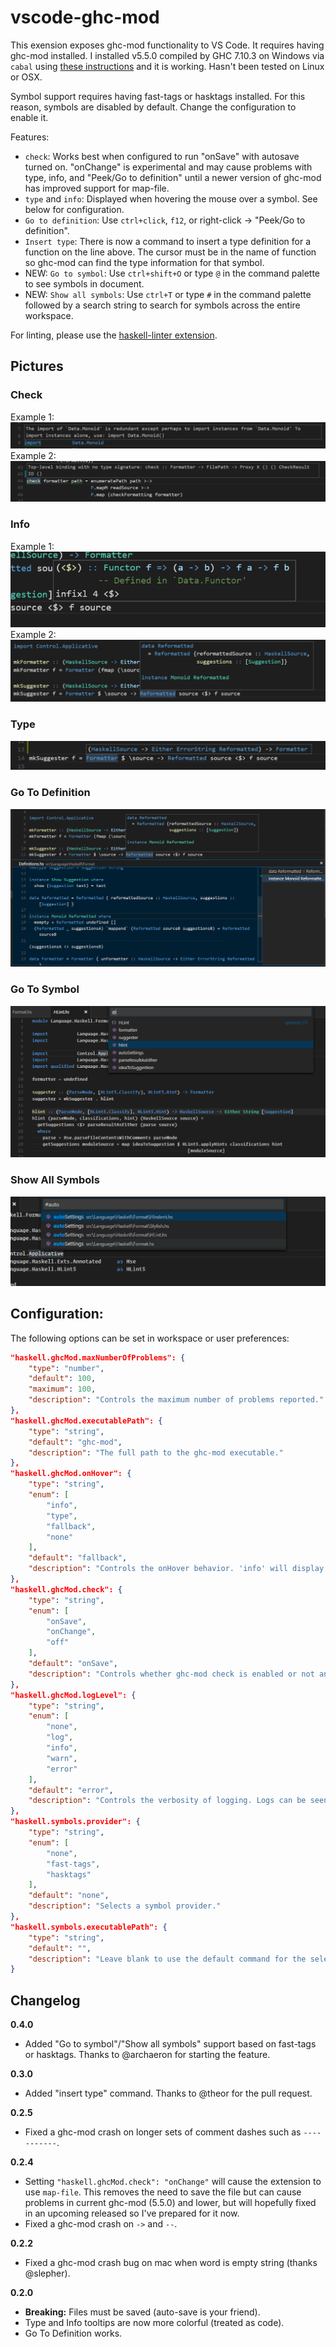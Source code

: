 # vscode-ghc-mod
This exension exposes ghc-mod functionality to VS Code. It requires having ghc-mod installed. I installed v5.5.0 compiled by GHC 7.10.3 on Windows via `cabal` using [these instructions][ghc-mod-instructions] and it is working. Hasn't been tested on Linux or OSX.

Symbol support requires having fast-tags or hasktags installed. For this reason, symbols are disabled by default. Change the configuration to enable it.

Features:
- `check`: Works best when configured to run "onSave" with autosave turned on. "onChange" is experimental and may cause problems with type, info, and "Peek/Go to definition" until a newer version of ghc-mod has improved support for map-file.
- `type` and `info`: Displayed when hovering the mouse over a symbol. See below for configuration.
- `Go to definition`: Use `ctrl+click`, `f12`, or right-click -> "Peek/Go to definition".
- `Insert type`: There is now a command to insert a type definition for a function on the line above. The cursor must be in the name of function so ghc-mod can find the type information for that symbol.
- NEW: `Go to symbol`: Use `ctrl+shift+O` or type `@` in the command palette to see symbols in document.
- NEW: `Show all symbols`: Use `ctrl+T` or type `#` in the command palette followed by a search string to search for symbols across the entire workspace.

For linting, please use the [haskell-linter extension][haskell-linter-extension].

## Pictures
### Check
Example 1:  
![Check](images/check.png)  
Example 2:  
![Check2](images/check2.png)  

### Info
Example 1:  
![Info](images/info.png)  
Example 2:  
![Info2](images/info2.png)  

### Type
![Type](images/type.png)

### Go To Definition
![Definition](images/definition.png)

### Go To Symbol
![Definition](images/symbols1.png)

### Show All Symbols
![Definition](images/symbols2.png)


## Configuration:
The following options can be set in workspace or user preferences:
```json
"haskell.ghcMod.maxNumberOfProblems": {
    "type": "number",
    "default": 100,
    "maximum": 100,
    "description": "Controls the maximum number of problems reported."
},
"haskell.ghcMod.executablePath": {
    "type": "string",
    "default": "ghc-mod",
    "description": "The full path to the ghc-mod executable."
},
"haskell.ghcMod.onHover": {
    "type": "string",
    "enum": [
        "info",
        "type",
        "fallback",
        "none"
    ],
    "default": "fallback",
    "description": "Controls the onHover behavior. 'info' will display ghc-mod info, 'type' will display ghc-mod type, 'fallback' will try info and fallback to type,and 'none' will disable onHover tooltips."
},
"haskell.ghcMod.check": {
    "type": "string",
    "enum": [
        "onSave",
        "onChange",
        "off"
    ],
    "default": "onSave",
    "description": "Controls whether ghc-mod check is enabled or not and when it triggers. For 'onSave' is recommended."
},
"haskell.ghcMod.logLevel": {
    "type": "string",
    "enum": [
        "none",
        "log",
        "info",
        "warn",
        "error"
    ],
    "default": "error",
    "description": "Controls the verbosity of logging. Logs can be seen in the console by opening the dev tools."
},
"haskell.symbols.provider": {
    "type": "string",
    "enum": [
        "none",
        "fast-tags",
        "hasktags"
    ],
    "default": "none",
    "description": "Selects a symbol provider."
},
"haskell.symbols.executablePath": {
    "type": "string",
    "default": "",
    "description": "Leave blank to use the default command for the selected provider (i.e. 'fast-tags'), otherwise set the full path to the executable. Extension may behave unexpectedly if the symbol provider setting is for a different command than the path provided."
}
```

## Changelog
__0.4.0__
- Added "Go to symbol"/"Show all symbols" support based on fast-tags or hasktags. Thanks to @archaeron for starting the feature.

__0.3.0__
- Added "insert type" command. Thanks to @theor for the pull request.

__0.2.5__
- Fixed a ghc-mod crash on longer sets of comment dashes such as `-----------`.

__0.2.4__
- Setting `"haskell.ghcMod.check": "onChange"` will cause the extension to use `map-file`. This removes the need to save the file but can cause problems in current ghc-mod (5.5.0) and lower, but will hopefully fixed in an upcoming released so I've prepared for it now.
- Fixed a ghc-mod crash on `->` and `--`.

__0.2.2__
- Fixed a ghc-mod crash bug on mac when word is empty string (thanks @slepher).

__0.2.0__
- __Breaking:__ Files must be saved (auto-save is your friend).
- Type and Info tooltips are now more colorful (treated as code).
- Go To Definition works.

[ghc-mod-instructions]: http://www.mew.org/~kazu/proj/ghc-mod/en/install.html
[haskell-linter-extension]: https://marketplace.visualstudio.com/items/hoovercj.haskell-linter
